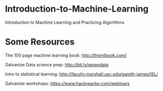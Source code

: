 # Introduction-to-Machine-Learning
Introduction to Machine Learning and Practicing Algorithms



# Some Resources
The 100 page machine learning book: http://themlbook.com/

Galvanize Data science prep: http://bit.ly/gprepdata

Intro to statistical learning: http://faculty.marshall.usc.edu/gareth-james/ISL/

Galvanize workshops: https://www.hackreactor.com/webinars 
